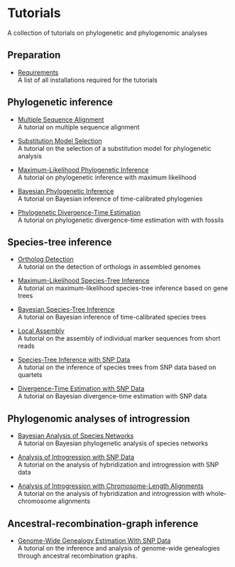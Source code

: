 # Tutorials

A collection of tutorials on phylogenetic and phylogenomic analyses


## Preparation

* [Requirements](requirements.md)<br>A list of all installations required for the tutorials

## Phylogenetic inference

* [Multiple Sequence Alignment](multiple_sequence_alignment/README.md)<br>A tutorial on multiple sequence alignment

* [Substitution Model Selection](substitution_model_selection/README.md)<br>A tutorial on the selection of a substitution model for phylogenetic analysis

* [Maximum-Likelihood Phylogenetic Inference](ml_phylogeny_inference/README.md)<br>A tutorial on phylogenetic inference with maximum likelihood

* [Bayesian Phylogenetic Inference](bayesian_phylogeny_inference/README.md)<br>A tutorial on Bayesian inference of time-calibrated phylogenies

* [Phylogenetic Divergence-Time Estimation](divergence_time_estimation/README.md)<br>A tutorial on phylogenetic divergence-time estimation with with fossils

## Species-tree inference

* [Ortholog Detection](ortholog_detection/README.md)<br>A tutorial on the detection of orthologs in assembled genomes

* [Maximum-Likelihood Species-Tree Inference](ml_species_tree_inference/README.md)<br>A tutorial on maximum-likelihood species-tree inference based on gene trees

* [Bayesian Species-Tree Inference](bayesian_species_tree_inference/README.md)<br>A tutorial on Bayesian inference of time-calibrated species trees

* [Local Assembly](local_assembly/README.md)<br>A tutorial on the assembly of individual marker sequences from short reads

* [Species-Tree Inference with SNP Data](species_tree_inference_with_snp_data/README.md)<br>A tutorial on the inference of species trees from SNP data based on quartets

* [Divergence-Time Estimation with SNP Data](divergence_time_estimation_with_snp_data/README.md)<br>A tutorial on Bayesian divergence-time estimation with SNP data

## Phylogenomic analyses of introgression

* [Bayesian Analysis of Species Networks](bayesian_analysis_of_species_networks/README.md)<br>A tutorial on Bayesian phylogenetic analysis of species networks

* [Analysis of Introgression with SNP Data](analysis_of_introgression_with_snp_data/README.md)<br>A tutorial on the analysis of hybridization and introgression with SNP data

* [Analysis of Introgression with Chromosome-Length Alignments](analysis_of_introgression_with_chromosome_length_alignments/README.md)<br>A tutorial on the analysis of hybridization and introgression with whole-chromosome alignments

## Ancestral-recombination-graph inference

* [Genome-Wide Genealogy Estimation With SNP Data](genome_wide_genealogy_estimation_with_snp_data/README.md)<br>A tutorial on the inference and analysis of genome-wide genealogies through ancestral recombination graphs.
